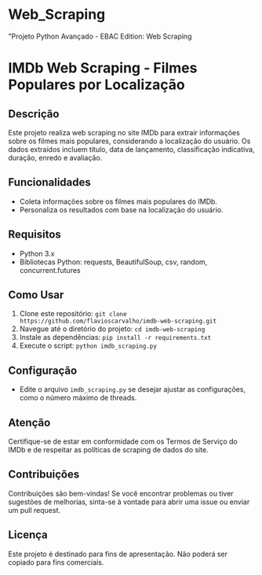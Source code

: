 # Web_Scraping
"Projeto Python Avançado - EBAC Edition: Web Scraping 
# IMDb Web Scraping - Filmes Populares por Localização

## Descrição
Este projeto realiza web scraping no site IMDb para extrair informações sobre os filmes mais populares, considerando a localização do usuário. Os dados extraídos incluem título, data de lançamento, classificação indicativa, duração, enredo e avaliação.

## Funcionalidades
- Coleta informações sobre os filmes mais populares do IMDb.
- Personaliza os resultados com base na localização do usuário.

## Requisitos
- Python 3.x
- Bibliotecas Python: requests, BeautifulSoup, csv, random, concurrent.futures

## Como Usar
1. Clone este repositório: `git clone https://github.com/flavioscarvalho/imdb-web-scraping.git`
2. Navegue até o diretório do projeto: `cd imdb-web-scraping`
3. Instale as dependências: `pip install -r requirements.txt`
4. Execute o script: `python imdb_scraping.py`

## Configuração
- Edite o arquivo `imdb_scraping.py` se desejar ajustar as configurações, como o número máximo de threads.

## Atenção
Certifique-se de estar em conformidade com os Termos de Serviço do IMDb e de respeitar as políticas de scraping de dados do site.

## Contribuições
Contribuições são bem-vindas! Se você encontrar problemas ou tiver sugestões de melhorias, sinta-se à vontade para abrir uma issue ou enviar um pull request.

## Licença
Este projeto é destinado para fins de apresentação. Não poderá ser copiado para fins comerciais. 

